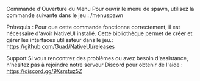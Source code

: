 Commande d'Ouverture du Menu
Pour ouvrir le menu de spawn, utilisez la commande suivante dans le jeu :
/menuspawn

Prérequis :
Pour que cette commande fonctionne correctement, il est nécessaire d'avoir NativeUI installé. Cette bibliothèque permet de créer et gérer les interfaces utilisateur dans le jeu.:
https://github.com/Guad/NativeUI/releases

Support
Si vous rencontrez des problèmes ou avez besoin d'assistance, n'hésitez pas à rejoindre notre serveur Discord pour obtenir de l'aide :
https://discord.gg/9Xsrstuz5Z
